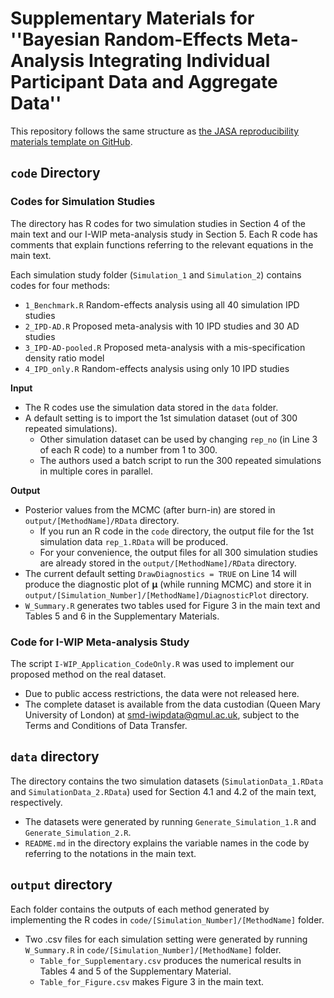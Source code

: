 # **Supplementary Materials for ''Bayesian Random-Effects Meta-Analysis Integrating Individual Participant Data and Aggregate Data''**  

This repository follows the same structure as [the JASA reproducibility materials template on GitHub](https://github.com/jasa-acs/repro-template).

## `code` Directory 

### Codes for Simulation Studies

The directory has R codes for two simulation studies in Section 4 of the main text and our I-WIP meta-analysis study in Section 5. Each R code has comments that explain functions referring to the relevant equations in the main text. 

Each simulation study folder (`Simulation_1` and `Simulation_2`) contains codes for four methods: 
  - `1_Benchmark.R` Random-effects analysis using all 40 simulation IPD studies
  - `2_IPD-AD.R` Proposed meta-analysis with 10 IPD studies and 30 AD studies
  - `3_IPD-AD-pooled.R` Proposed meta-analysis with a mis-specification density ratio model
  - `4_IPD_only.R` Random-effects analysis using only 10 IPD studies

**Input**
  - The R codes use the simulation data stored in the `data` folder.
  - A default setting is to import the 1st simulation dataset (out of 300 repeated simulations).
      - Other simulation dataset can be used by changing `rep_no` (in Line 3 of each R code) to a number from 1 to 300.
      - The authors used a batch script to run the 300 repeated simulations in multiple cores in parallel. 

**Output**
  - Posterior values from the MCMC (after burn-in) are stored in `output/[MethodName]/RData` directory.
      - If you run an R code in the `code` directory, the output file for the 1st simulation data `rep_1.RData` will be produced.
      - For your convenience, the output files for all 300 simulation studies are already stored in the  `output/[MethodName]/RData` directory.
  - The current default setting `DrawDiagnostics = TRUE` on Line 14 will produce the diagnostic plot of **μ** (while running MCMC) and store it in `output/[Simulation_Number]/[MethodName]/DiagnosticPlot` directory.
  - `W_Summary.R` generates two tables used for Figure 3 in the main text and Tables 5 and 6 in the Supplementary Materials. 

### Code for **I-WIP Meta-analysis Study**

The script `I-WIP_Application_CodeOnly.R` was used to implement our proposed method on the real dataset.
  - Due to public access restrictions, the data were not released here.
  - The complete dataset is available from the data custodian (Queen Mary University of London) at [smd-iwipdata@qmul.ac.uk](mailto:smd-iwipdata@qmul.ac.uk), subject to the Terms and Conditions of Data Transfer.

## `data` directory 

The directory contains the two simulation datasets (`SimulationData_1.RData` and `SimulationData_2.RData`) used for Section 4.1 and 4.2 of the main text, respectively.
  - The datasets were generated by running `Generate_Simulation_1.R` and `Generate_Simulation_2.R`.
  - `README.md` in the directory explains the variable names in the code by referring to the notations in the main text.  

## `output` directory 

Each folder contains the outputs of each method generated by implementing the R codes in `code/[Simulation_Number]/[MethodName]` folder. 
  - Two .csv files for each simulation setting were generated by running `W_Summary.R` in `code/[Simulation_Number]/[MethodName]` folder.
      - `Table_for_Supplementary.csv` produces the numerical results in Tables 4 and 5 of the Supplementary Material.
      - `Table_for_Figure.csv` makes Figure 3 in the main text.
      

